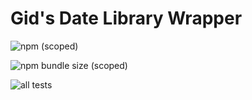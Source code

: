 # Gid's Date Library Wrapper

![npm (scoped)](https://img.shields.io/npm/v/@gscrawley/date-lib/?style=plastic&logo=appveyor)

![npm bundle size (scoped)](https://img.shields.io/bundlephobia/min/@gscrawley/date-lib/?style=plastic&logo=appveyor)


![all tests](https://img.shields.io/badge/all%20tests-Jest%2026.6.3-brightgreen/?style=plastic&logo=appveyor)
